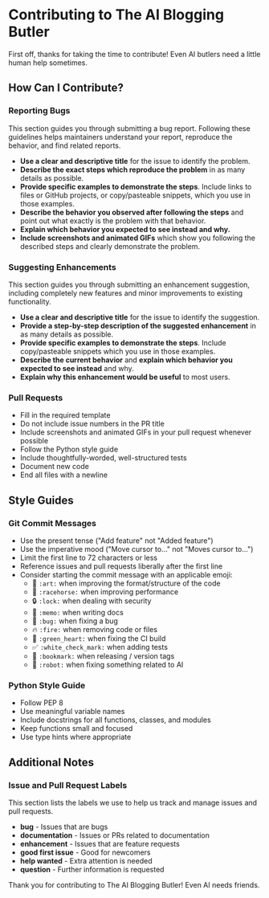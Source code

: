 # Contributing to The AI Blogging Butler

First off, thanks for taking the time to contribute! Even AI butlers need a little human help sometimes.

## How Can I Contribute?

### Reporting Bugs

This section guides you through submitting a bug report. Following these guidelines helps maintainers understand your report, reproduce the behavior, and find related reports.

* **Use a clear and descriptive title** for the issue to identify the problem.
* **Describe the exact steps which reproduce the problem** in as many details as possible.
* **Provide specific examples to demonstrate the steps**. Include links to files or GitHub projects, or copy/pasteable snippets, which you use in those examples.
* **Describe the behavior you observed after following the steps** and point out what exactly is the problem with that behavior.
* **Explain which behavior you expected to see instead and why.**
* **Include screenshots and animated GIFs** which show you following the described steps and clearly demonstrate the problem.

### Suggesting Enhancements

This section guides you through submitting an enhancement suggestion, including completely new features and minor improvements to existing functionality.

* **Use a clear and descriptive title** for the issue to identify the suggestion.
* **Provide a step-by-step description of the suggested enhancement** in as many details as possible.
* **Provide specific examples to demonstrate the steps**. Include copy/pasteable snippets which you use in those examples.
* **Describe the current behavior** and **explain which behavior you expected to see instead** and why.
* **Explain why this enhancement would be useful** to most users.

### Pull Requests

* Fill in the required template
* Do not include issue numbers in the PR title
* Include screenshots and animated GIFs in your pull request whenever possible
* Follow the Python style guide
* Include thoughtfully-worded, well-structured tests
* Document new code
* End all files with a newline

## Style Guides

### Git Commit Messages

* Use the present tense ("Add feature" not "Added feature")
* Use the imperative mood ("Move cursor to..." not "Moves cursor to...")
* Limit the first line to 72 characters or less
* Reference issues and pull requests liberally after the first line
* Consider starting the commit message with an applicable emoji:
    * 🎨 `:art:` when improving the format/structure of the code
    * 🐎 `:racehorse:` when improving performance
    * 🔒 `:lock:` when dealing with security
    * 📝 `:memo:` when writing docs
    * 🐛 `:bug:` when fixing a bug
    * 🔥 `:fire:` when removing code or files
    * 💚 `:green_heart:` when fixing the CI build
    * ✅ `:white_check_mark:` when adding tests
    * 🔖 `:bookmark:` when releasing / version tags
    * 🤖 `:robot:` when fixing something related to AI

### Python Style Guide

* Follow PEP 8
* Use meaningful variable names
* Include docstrings for all functions, classes, and modules
* Keep functions small and focused
* Use type hints where appropriate

## Additional Notes

### Issue and Pull Request Labels

This section lists the labels we use to help us track and manage issues and pull requests.

* **bug** - Issues that are bugs
* **documentation** - Issues or PRs related to documentation
* **enhancement** - Issues that are feature requests
* **good first issue** - Good for newcomers
* **help wanted** - Extra attention is needed
* **question** - Further information is requested

Thank you for contributing to The AI Blogging Butler! Even AI needs friends.
